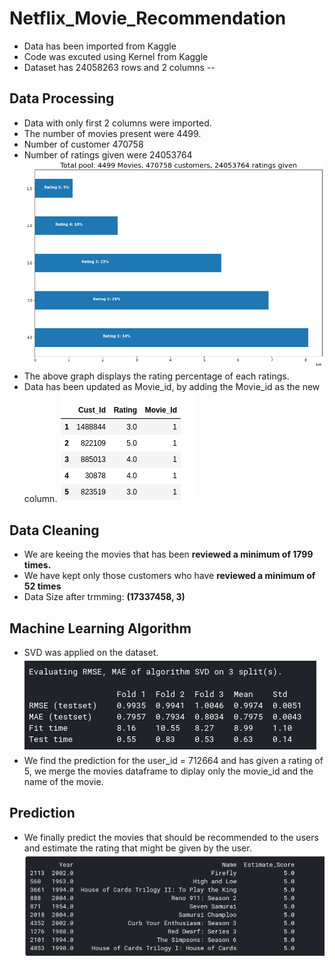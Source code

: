# Netflix_Movie_Recommendation

- Data has been imported from Kaggle
- Code was excuted using Kernel from Kaggle
- Dataset has 24058263 rows and  2 columns
--
## Data Processing
- Data with only first 2 columns were imported.
- The number of movies present were 4499.
- Number of customer 470758
- Number of ratings given were 24053764
![](https://github.com/Lokeshrathi/Netflix_movie_recommendation/blob/master/Image/rating.png)
- The above graph displays the rating percentage of each ratings.
- Data has been updated as Movie_id, by adding the Movie_id as the new column.
![](Image/Screenshot%20from%202020-06-19%2018-17-48.png)

## Data Cleaning
- We are keeing the movies that has been **reviewed a minimum of 1799 times.**
- We have kept only those customers who have **reviewed a minimum of 52 times**
- Data Size after trmming: **(17337458, 3)**

## Machine Learning Algorithm
- SVD was applied on the dataset.
![](Image/Screenshot%20from%202020-06-19%2018-26-38.png)
- We find the prediction for the user_id = 712664 and has given a rating of 5, we merge the movies dataframe to diplay only the movie_id and the name of the movie.

## Prediction
- We finally predict the movies that should be recommended to the users and estimate the rating that might be given by the user.
![](https://github.com/Lokeshrathi/Netflix_movie_recommendation/blob/master/Image/Screenshot%20from%202020-06-19%2018-32-01.png)



